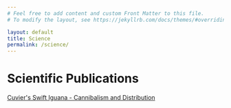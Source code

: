 ```yaml
---
# Feel free to add content and custom Front Matter to this file.
# To modify the layout, see https://jekyllrb.com/docs/themes/#overriding-theme-defaults

layout: default
title: Science
permalink: /science/
---
```


# Scientific Publications

[Cuvier's Swift Iguana - Cannibalism and Distribution](/assets/Gabrieletal.pdf)


<style>
  td, tr, table {
    border: none!important;
    background-color: #ffffff;
  }
</style>